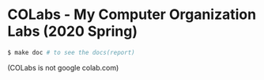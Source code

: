
# COLabs - My Computer Organization Labs (2020 Spring)

```sh
$ make doc # to see the docs(report)
```

(COLabs is not google colab.com)
